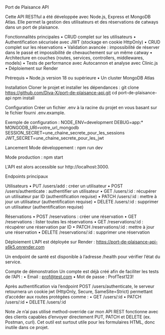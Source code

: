 Port de Plaisance API

Cette API RESTful a été développée avec Node.js, Express et MongoDB Atlas.
Elle permet la gestion des utilisateurs et des réservations de catways dans un port de plaisance.

Fonctionnalités principales
	•	CRUD complet sur les utilisateurs
	•	Authentification sécurisée avec JWT (stockage en cookie HttpOnly)
	•	CRUD complet sur les réservations
	•	Validation avancée : impossibilité de réserver dans le passé et impossibilité de chevauchement sur un même catway
	•	Architecture en couches (routes, services, controllers, middlewares, models)
	•	Tests de performance avec Autocannon et analyse avec Clinic.js
	•	Déploiement sur Render
 
Prérequis
	•	Node.js version 18 ou supérieure
	•	Un cluster MongoDB Atlas

Installation
Cloner le projet et installer les dépendances :
git clone https://github.com/Diva-X/port-de-plaisance-api.git
cd port-de-plaisance-api
npm install

Configuration
Créer un fichier .env à la racine du projet en vous basant sur le fichier fourni .env.example.

Exemple de configuration :
NODE_ENV=development
DEBUG=app:*
MONGODB_URI=votre_url_mongodb
SESSION_SECRET=une_chaine_secrete_pour_les_sessions
JWT_SECRET=une_chaine_secrete_pour_les_jwt

Lancement
Mode développement :
npm run dev

Mode production :
npm start

L’API est alors accessible sur http://localhost:3000.

Endpoints principaux

Utilisateurs
	•	PUT /users/add : créer un utilisateur
	•	POST /users/authenticate : authentifier un utilisateur
	•	GET /users/:id : récupérer un utilisateur par ID (authentification requise)
	•	PATCH /users/:id : mettre à jour un utilisateur (authentification requise)
	•	DELETE /users/:id : supprimer un utilisateur (authentification requise)

Réservations
	•	POST /reservations : créer une réservation
	•	GET /reservations : lister toutes les réservations
	•	GET /reservations/:id : récupérer une réservation par ID
	•	PATCH /reservations/:id : mettre à jour une réservation
	•	DELETE /reservations/:id : supprimer une réservation

Déploiement
L’API est déployée sur Render :
https://port-de-plaisance-api-s6k5.onrender.com

Un endpoint de santé est disponible à l’adresse /health pour vérifier l’état du service.

Compte de démonstration
Un compte est déjà créé afin de faciliter les tests de l’API :
	•	Email : prof@test.com
	•	Mot de passe : ProfTest123!

Après authentification via l’endpoint POST /users/authenticate, le serveur retournera un cookie jwt (HttpOnly, Secure, SameSite=Strict) permettant d’accéder aux routes protégées comme :
	•	GET /users/:id
	•	PATCH /users/:id
	•	DELETE /users/:id
 
Note
Je n’ai pas utilisé method-override car mon API REST fonctionne avec des clients capables d’envoyer directement PUT, PATCH et DELETE (ex. Postman, curl). Cet outil est surtout utile pour les formulaires HTML, donc inutile dans ce projet.
